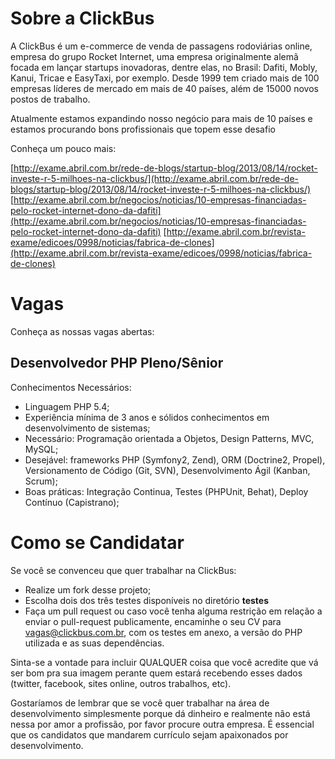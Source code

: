 Sobre a ClickBus
================
A ClickBus é um e-commerce de venda de passagens rodoviárias online, empresa do grupo Rocket Internet, uma empresa originalmente alemã focada em lançar startups inovadoras, dentre elas, no Brasil: Dafiti, Mobly, Kanui, Tricae e EasyTaxi, por exemplo. Desde 1999 tem criado mais de 100 empresas líderes de mercado em mais de 40 países, além de 15000 novos postos de trabalho.

Atualmente estamos expandindo nosso negócio para mais de 10 países e estamos procurando bons profissionais que topem esse desafio

Conheça um pouco mais:

[http://exame.abril.com.br/rede-de-blogs/startup-blog/2013/08/14/rocket-investe-r-5-milhoes-na-clickbus/](http://exame.abril.com.br/rede-de-blogs/startup-blog/2013/08/14/rocket-investe-r-5-milhoes-na-clickbus/) 
[http://exame.abril.com.br/negocios/noticias/10-empresas-financiadas-pelo-rocket-internet-dono-da-dafiti](http://exame.abril.com.br/negocios/noticias/10-empresas-financiadas-pelo-rocket-internet-dono-da-dafiti)
[http://exame.abril.com.br/revista-exame/edicoes/0998/noticias/fabrica-de-clones](http://exame.abril.com.br/revista-exame/edicoes/0998/noticias/fabrica-de-clones)

Vagas
==============================
Conheça as nossas vagas abertas:

Desenvolvedor PHP Pleno/Sênior
------------------------------

Conhecimentos Necessários:

* Linguagem PHP 5.4;
* Experiência mínima de 3 anos e sólidos conhecimentos em desenvolvimento de sistemas;
* Necessário: Programação orientada a Objetos, Design Patterns, MVC, MySQL; 
* Desejável: frameworks PHP (Symfony2, Zend), ORM (Doctrine2, Propel), Versionamento de Código (Git, SVN), Desenvolvimento Ágil (Kanban, Scrum);
* Boas práticas: Integração Continua, Testes (PHPUnit, Behat), Deploy Contínuo (Capistrano);


Como se Candidatar
==================

Se você se convenceu que quer trabalhar na ClickBus:

* Realize um fork desse projeto;
* Escolha dois dos três testes disponíveis no diretório **testes**
* Faça um pull request ou caso você tenha alguma restrição em relação a enviar o pull-request publicamente, encaminhe o seu CV para [vagas@clickbus.com.br](vagas@clickbus.com.br), com os testes em anexo, a versão do PHP utilizada e as suas dependências.

Sinta-se a vontade para incluir QUALQUER coisa que você acredite que
vá ser bom pra sua imagem perante quem estará recebendo esses dados (twitter,
facebook, sites online, outros trabalhos, etc).

Gostaríamos de lembrar que se você quer trabalhar na área de desenvolvimento
simplesmente porque dá dinheiro e realmente não está nessa por amor a
profissão, por favor procure outra empresa. É essencial que os candidatos que
mandarem currículo sejam apaixonados por desenvolvimento.
